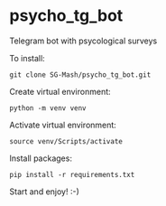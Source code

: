 # psycho_tg_bot
Telegram bot with psycological surveys

To install:
```
git clone SG-Mash/psycho_tg_bot.git
```

Create virtual environment:
```
python -m venv venv
```

Activate virtual environment:
```
source venv/Scripts/activate
```

Install packages:
```
pip install -r requirements.txt
```

Start and enjoy! :-)
